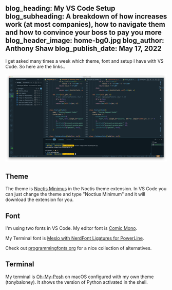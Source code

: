 blog_heading: My VS Code Setup
blog_subheading: A breakdown of how increases work (at most companies), how to navigate them and how to convince your boss to pay you more
blog_header_image: home-bg0.jpg
blog_author: Anthony Shaw
blog_publish_date: May 17, 2022
---

I get asked many times a week which theme, font and setup I have with VS Code. So here are the links..

![VS Code screenshot](/img/posts-original/vscode.png)

## Theme

The theme is [Noctis Minimus](https://vscodethemes.com/e/liviuschera.noctis/noctis-minimus?language=python) in the Noctis theme extension. In VS Code you can just change the theme and type "Noctius Minimum" and it will download the extension for you.

## Font

I'm using two fonts in VS Code. My editor font is [Comic Mono](https://dtinth.github.io/comic-mono-font/).

My Terminal font is [Meslo with NerdFont Ligatures for PowerLine](https://github.com/kgraefe/meslo-lgsn-patched/raw/main/MesloLGS%20NF%20Regular.ttf).

Check out [programmingfonts.org](https://programmingfonts.org) for a nice collection of alternatives.

## Terminal

My terminal is [Oh-My-Posh](https://ohmyposh.dev/docs/) on macOS configured with my own theme (tonybaloney). It shows the version of Python activated in the shell. 